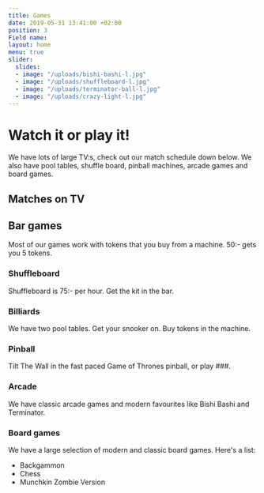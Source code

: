 ```yaml
---
title: Games
date: 2019-05-31 13:41:00 +02:00
position: 3
Field name: 
layout: home
menu: true
slider:
  slides:
  - image: "/uploads/bishi-bashi-l.jpg"
  - image: "/uploads/shuffleboard-l.jpg"
  - image: "/uploads/terminator-ball-l.jpg"
  - image: "/uploads/crazy-light-l.jpg"
---
```


# Watch it or play it!

We have lots of large TV:s, check out our match schedule down below. We also have pool tables, shuffle board, pinball machines, arcade games and board games.

## Matches on TV

## Bar games

Most of our games work with tokens that you buy from a machine. 50:- gets you 5 tokens.

### Shuffleboard

Shuffleboard is 75:- per hour. Get the kit in the bar.

### Billiards

We have two pool tables. Get your snooker on. Buy tokens in the machine.

### Pinball

Tilt The Wall in the fast paced Game of Thrones pinball, or play ###.

### Arcade

We have classic arcade games and modern favourites like Bishi Bashi and Terminator.

### Board games

We have a large selection of modern and classic board games. Here's a list:

- Backgammon
- Chess
- Munchkin Zombie Version
